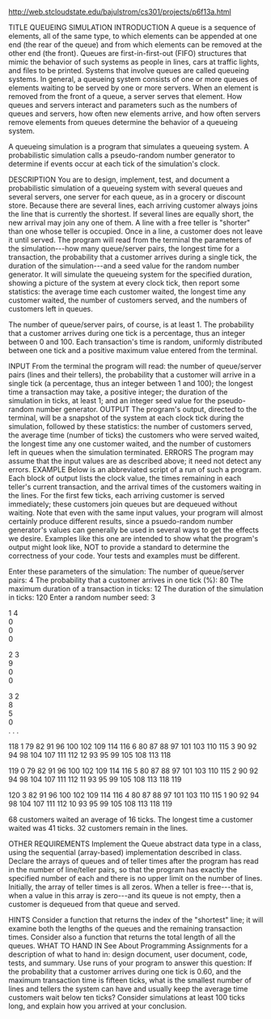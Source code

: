 http://web.stcloudstate.edu/bajulstrom/cs301/projects/p6f13a.html

TITLE
QUEUEING SIMULATION
INTRODUCTION
A queue is a sequence of elements, all of the same type, to which elements can be appended at one end (the rear of the queue) and from which elements can be removed at the other end (the front). Queues are first-in-first-out (FIFO) structures that mimic the behavior of such systems as people in lines, cars at traffic lights, and files to be printed.
Systems that involve queues are called queueing systems. In general, a queueing system consists of one or more queues of elements waiting to be served by one or more servers. When an element is removed from the front of a queue, a server serves that element. How queues and servers interact and parameters such as the numbers of queues and servers, how often new elements arrive, and how often servers remove elements from queues determine the behavior of a queueing system.

A queueing simulation is a program that simulates a queueing system. A probabilistic simulation calls a pseudo-random number generator to determine if events occur at each tick of the simulation's clock.

DESCRIPTION
You are to design, implement, test, and document a probabilistic simulation of a queueing system with several queues and several servers, one server for each queue, as in a grocery or discount store. Because there are several lines, each arriving customer always joins the line that is currently the shortest. If several lines are equally short, the new arrival may join any one of them. A line with a free teller is "shorter" than one whose teller is occupied. Once in a line, a customer does not leave it until served.
The program will read from the terminal the parameters of the simulation---how many queue/server pairs, the longest time for a transaction, the probability that a customer arrives during a single tick, the duration of the simulation---and a seed value for the random number generator. It will simulate the queueing system for the specified duration, showing a picture of the system at every clock tick, then report some statistics: the average time each customer waited, the longest time any customer waited, the number of customers served, and the numbers of customers left in queues.

The number of queue/server pairs, of course, is at least 1. The probability that a customer arrives during one tick is a percentage, thus an integer between 0 and 100. Each transaction's time is random, uniformly distributed between one tick and a positive maximum value entered from the terminal.

INPUT
From the terminal the program will read:
the number of queue/server pairs (lines and their tellers),
the probability that a customer will arrive in a single tick (a percentage, thus an integer between 1 and 100);
the longest time a transaction may take, a positive integer;
the duration of the simulation in ticks, at least 1; and
an integer seed value for the pseudo-random number generator.
OUTPUT
The program's output, directed to the terminal, will be a snapshot of the system at each clock tick during the simulation, followed by these statistics:
the number of customers served,
the average time (number of ticks) the customers who were served waited,
the longest time any one customer waited, and
the number of customers left in queues when the simulation terminated.
ERRORS
The program may assume that the input values are as described above; it need not detect any errors.
EXAMPLE
Below is an abbreviated script of a run of such a program. Each block of output lists the clock value, the times remaining in each teller's current transaction, and the arrival times of the customers waiting in the lines. For the first few ticks, each arriving customer is served immediately; these customers join queues but are dequeued without waiting.
Note that even with the same input values, your program will almost certainly produce different results, since a psuedo-random number generator's values can generally be used in several ways to get the effects we desire. Examples like this one are intended to show what the program's output might look like, NOT to provide a standard to determine the correctness of your code. Your tests and examples must be different.

Enter these parameters of the simulation:
  The number of queue/server pairs: 4
  The probability that a customer arrives in one tick (%): 80
  The maximum duration of a transaction in ticks: 12
  The duration of the simulation in ticks: 120
Enter a random number seed: 3

   1       4  
           0  
           0  
           0  

   2       3  
           9  
           0  
           0  

   3       2  
           8  
           5  
           0  
        .
         .
          .

 118       1  79 82 91 96 100 102 109 114 116 
           6  80 87 88 97 101 103 110 115 
           3  90 92 94 98 104 107 111 112 
          12  93 95 99 105 108 113 118 

 119       0  79 82 91 96 100 102 109 114 116 
           5  80 87 88 97 101 103 110 115 
           2  90 92 94 98 104 107 111 112 
          11  93 95 99 105 108 113 118 119 

 120       3  82 91 96 100 102 109 114 116 
           4  80 87 88 97 101 103 110 115 
           1  90 92 94 98 104 107 111 112 
          10  93 95 99 105 108 113 118 119 

68 customers waited an average of 16 ticks.
The longest time a customer waited was 41 ticks.
32 customers remain in the lines.
    
OTHER REQUIREMENTS
Implement the Queue abstract data type in a class, using the sequential (array-based) implementation described in class.
Declare the arrays of queues and of teller times after the program has read in the number of line/teller pairs, so that the program has exactly the specified number of each and there is no upper limit on the number of lines. Initially, the array of teller times is all zeros. When a teller is free---that is, when a value in this array is zero---and its queue is not empty, then a customer is dequeued from that queue and served.

HINTS
Consider a function that returns the index of the "shortest" line; it will examine both the lengths of the queues and the remaining transaction times. Consider also a function that returns the total length of all the queues.
WHAT TO HAND IN
See About Programming Assignments for a description of what to hand in: design document, user document, code, tests, and summary.
Use runs of your program to answer this question: If the probability that a customer arrives during one tick is 0.60, and the maximum transaction time is fifteen ticks, what is the smallest number of lines and tellers the system can have and usually keep the average time customers wait below ten ticks? Consider simulations at least 100 ticks long, and explain how you arrived at your conclusion.